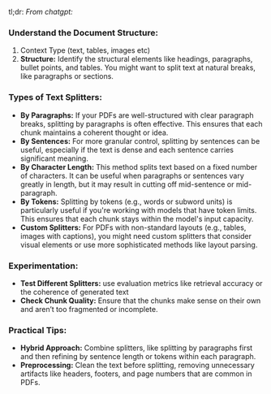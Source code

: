 tl;dr: 
*From chatgpt:*
### Understand the Document Structure:
1. Context Type (text, tables, images etc)
2. **Structure:** Identify the structural elements like headings, paragraphs, bullet points, and tables. You might want to split text at natural breaks, like paragraphs or sections.
### Types of Text Splitters:
- **By Paragraphs:** If your PDFs are well-structured with clear paragraph breaks, splitting by paragraphs is often effective. This ensures that each chunk maintains a coherent thought or idea.
- **By Sentences:** For more granular control, splitting by sentences can be useful, especially if the text is dense and each sentence carries significant meaning.
- **By Character Length:** This method splits text based on a fixed number of characters. It can be useful when paragraphs or sentences vary greatly in length, but it may result in cutting off mid-sentence or mid-paragraph.
- **By Tokens:** Splitting by tokens (e.g., words or subword units) is particularly useful if you're working with models that have token limits. This ensures that each chunk stays within the model's input capacity.
- **Custom Splitters:** For PDFs with non-standard layouts (e.g., tables, images with captions), you might need custom splitters that consider visual elements or use more sophisticated methods like layout parsing.
### Experimentation:
- **Test Different Splitters:** use evaluation metrics like retrieval accuracy or the coherence of generated text
- **Check Chunk Quality:** Ensure that the chunks make sense on their own and aren’t too fragmented or incomplete.
### Practical Tips:
- **Hybrid Approach:** Combine splitters, like splitting by paragraphs first and then refining by sentence length or tokens within each paragraph.
- **Preprocessing:** Clean the text before splitting, removing unnecessary artifacts like headers, footers, and page numbers that are common in PDFs.